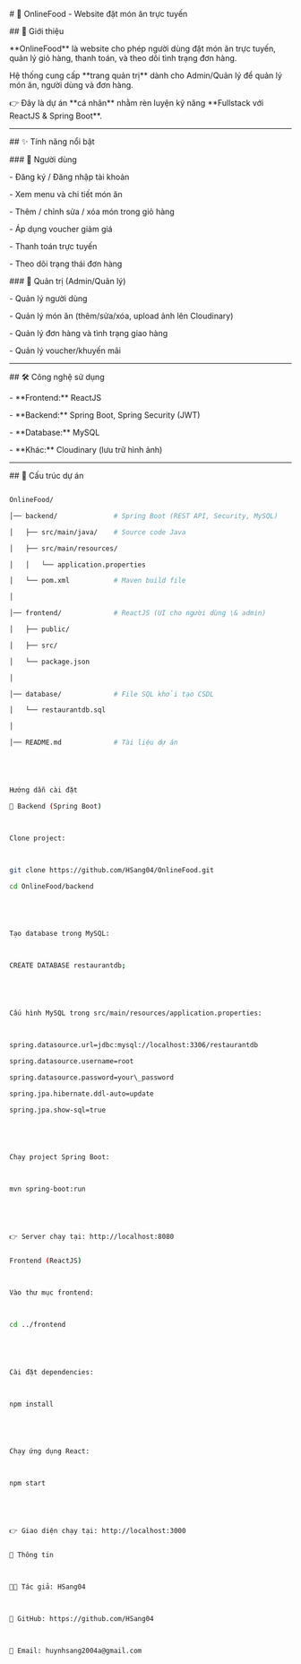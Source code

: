 \# 🍔 OnlineFood - Website đặt món ăn trực tuyến



\## 📖 Giới thiệu

\*\*OnlineFood\*\* là website cho phép người dùng đặt món ăn trực tuyến, quản lý giỏ hàng, thanh toán, và theo dõi tình trạng đơn hàng.  

Hệ thống cung cấp \*\*trang quản trị\*\* dành cho Admin/Quản lý để quản lý món ăn, người dùng và đơn hàng.  



👉 Đây là dự án \*\*cá nhân\*\* nhằm rèn luyện kỹ năng \*\*Fullstack với ReactJS \& Spring Boot\*\*.



---



\## ✨ Tính năng nổi bật



\### 👤 Người dùng

\- Đăng ký / Đăng nhập tài khoản  

\- Xem menu và chi tiết món ăn  

\- Thêm / chỉnh sửa / xóa món trong giỏ hàng  

\- Áp dụng voucher giảm giá  

\- Thanh toán trực tuyến  

\- Theo dõi trạng thái đơn hàng  



\### 🔑 Quản trị (Admin/Quản lý)

\- Quản lý người dùng  

\- Quản lý món ăn (thêm/sửa/xóa, upload ảnh lên Cloudinary)  

\- Quản lý đơn hàng và tình trạng giao hàng  

\- Quản lý voucher/khuyến mãi  



---



\## 🛠️ Công nghệ sử dụng

\- \*\*Frontend:\*\* ReactJS  

\- \*\*Backend:\*\* Spring Boot, Spring Security (JWT)  

\- \*\*Database:\*\* MySQL  

\- \*\*Khác:\*\* Cloudinary (lưu trữ hình ảnh)  



---



\## 📂 Cấu trúc dự án

```bash

OnlineFood/

│── backend/              # Spring Boot (REST API, Security, MySQL)

│   ├── src/main/java/    # Source code Java

│   ├── src/main/resources/

│   │   └── application.properties

│   └── pom.xml           # Maven build file

│

│── frontend/             # ReactJS (UI cho người dùng \& admin)

│   ├── public/

│   ├── src/

│   └── package.json

│

│── database/             # File SQL khởi tạo CSDL

│   └── restaurantdb.sql

│

│── README.md             # Tài liệu dự án





Hướng dẫn cài đặt

🔹 Backend (Spring Boot)



Clone project:



git clone https://github.com/HSang04/OnlineFood.git

cd OnlineFood/backend





Tạo database trong MySQL:



CREATE DATABASE restaurantdb;





Cấu hình MySQL trong src/main/resources/application.properties:



spring.datasource.url=jdbc:mysql://localhost:3306/restaurantdb

spring.datasource.username=root

spring.datasource.password=your\_password

spring.jpa.hibernate.ddl-auto=update

spring.jpa.show-sql=true





Chạy project Spring Boot:



mvn spring-boot:run





👉 Server chạy tại: http://localhost:8080


Frontend (ReactJS)



Vào thư mục frontend:



cd ../frontend





Cài đặt dependencies:



npm install





Chạy ứng dụng React:



npm start





👉 Giao diện chạy tại: http://localhost:3000


📌 Thông tin



👨‍💻 Tác giả: HSang04



🔗 GitHub: https://github.com/HSang04



📧 Email: huynhsang2004a@gmail.com


